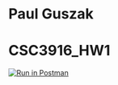 # Paul Guszak
# CSC3916_HW1
[![Run in Postman](https://run.pstmn.io/button.svg)](https://app.getpostman.com/run-collection/918976465b567a04dacc)
